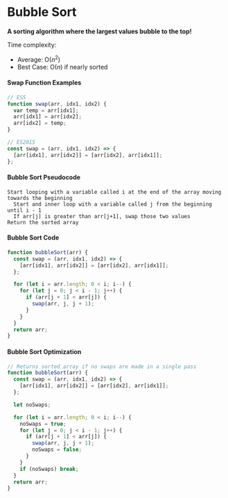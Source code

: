 # Bubble Sort

**A sorting algorithm where the largest values bubble to the top!**

Time complexity:

- Average: O(_n_<sup>2</sup>)
- Best Case: O(_n_) if nearly sorted

#### Swap Function Examples

```js
// ES5
function swap(arr, idx1, idx2) {
  var temp = arr[idx1];
  arr[idx1] = arr[idx2];
  arr[idx2] = temp;
}

// ES2015
const swap = (arr, idx1, idx2) => {
  [arr[idx1], arr[idx2]] = [arr[idx2], arr[idx1]];
};
```

#### Bubble Sort Pseudocode

```
Start looping with a variable called i at the end of the array moving towards the beginning
  Start and inner loop with a variable called j from the beginning until i - 1
  If arr[j] is greater than arr[j+1], swap those two values
Return the sorted array
```

#### Bubble Sort Code

```js
function bubbleSort(arr) {
  const swap = (arr, idx1, idx2) => {
    [arr[idx1], arr[idx2]] = [arr[idx2], arr[idx1]];
  };

  for (let i = arr.length; 0 < i; i--) {
    for (let j = 0; j < i - 1; j++) {
      if (arr[j + 1] < arr[j]) {
        swap(arr, j, j + 1);
      }
    }
  }
  return arr;
}
```

#### Bubble Sort Optimization

```js
// Returns sorted array if no swaps are made in a single pass
function bubbleSort(arr) {
  const swap = (arr, idx1, idx2) => {
    [arr[idx1], arr[idx2]] = [arr[idx2], arr[idx1]];
  };

  let noSwaps;

  for (let i = arr.length; 0 < i; i--) {
    noSwaps = true;
    for (let j = 0; j < i - 1; j++) {
      if (arr[j + 1] < arr[j]) {
        swap(arr, j, j + 1);
        noSwaps = false;
      }
    }
    if (noSwaps) break;
  }
  return arr;
}
```
